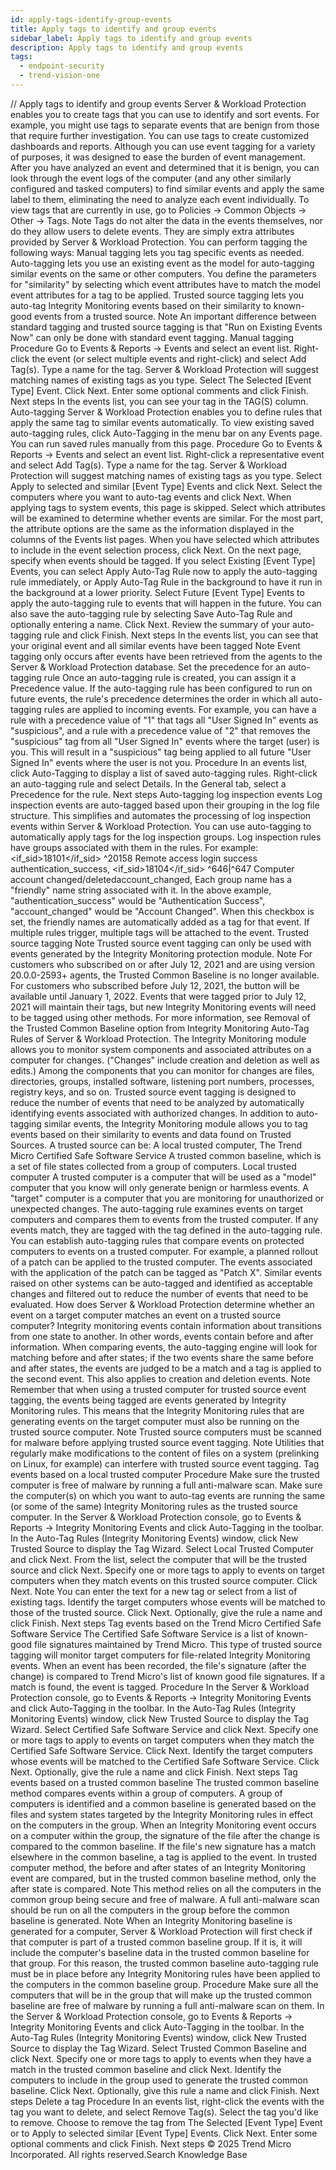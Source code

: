 ```yaml
---
id: apply-tags-identify-group-events
title: Apply tags to identify and group events
sidebar_label: Apply tags to identify and group events
description: Apply tags to identify and group events
tags:
  - endpoint-security
  - trend-vision-one
---
```


/*<![CDATA[*/ $('#title').html($('meta[name=map-description]').attr('content')); /*]]>*/ Apply tags to identify and group events Server & Workload Protection enables you to create tags that you can use to identify and sort events. For example, you might use tags to separate events that are benign from those that require further investigation. You can use tags to create customized dashboards and reports. Although you can use event tagging for a variety of purposes, it was designed to ease the burden of event management. After you have analyzed an event and determined that it is benign, you can look through the event logs of the computer (and any other similarly configured and tasked computers) to find similar events and apply the same label to them, eliminating the need to analyze each event individually. To view tags that are currently in use, go to Policies → Common Objects → Other → Tags. Note Tags do not alter the data in the events themselves, nor do they allow users to delete events. They are simply extra attributes provided by Server & Workload Protection. You can perform tagging the following ways: Manual tagging lets you tag specific events as needed. Auto-tagging lets you use an existing event as the model for auto-tagging similar events on the same or other computers. You define the parameters for "similarity" by selecting which event attributes have to match the model event attributes for a tag to be applied. Trusted source tagging lets you auto-tag Integrity Monitoring events based on their similarity to known-good events from a trusted source. Note An important difference between standard tagging and trusted source tagging is that "Run on Existing Events Now" can only be done with standard event tagging. Manual tagging Procedure Go to Events & Reports → Events and select an event list. Right-click the event (or select multiple events and right-click) and select Add Tag(s). Type a name for the tag. Server & Workload Protection will suggest matching names of existing tags as you type. Select The Selected [Event Type] Event. Click Next. Enter some optional comments and click Finish. Next steps In the events list, you can see your tag in the TAG(S) column. Auto-tagging Server & Workload Protection enables you to define rules that apply the same tag to similar events automatically. To view existing saved auto-tagging rules, click Auto-Tagging in the menu bar on any Events page. You can run saved rules manually from this page. Procedure Go to Events & Reports → Events and select an event list. Right-click a representative event and select Add Tag(s). Type a name for the tag. Server & Workload Protection will suggest matching names of existing tags as you type. Select Apply to selected and similar [Event Type] Events and click Next. Select the computers where you want to auto-tag events and click Next. When applying tags to system events, this page is skipped. Select which attributes will be examined to determine whether events are similar. For the most part, the attribute options are the same as the information displayed in the columns of the Events list pages. When you have selected which attributes to include in the event selection process, click Next. On the next page, specify when events should be tagged. If you select Existing [Event Type] Events, you can select Apply Auto-Tag Rule now to apply the auto-tagging rule immediately, or Apply Auto-Tag Rule in the background to have it run in the background at a lower priority. Select Future [Event Type] Events to apply the auto-tagging rule to events that will happen in the future. You can also save the auto-tagging rule by selecting Save Auto-Tag Rule and optionally entering a name. Click Next. Review the summary of your auto-tagging rule and click Finish. Next steps In the events list, you can see that your original event and all similar events have been tagged Note Event tagging only occurs after events have been retrieved from the agents to the Server & Workload Protection database. Set the precedence for an auto-tagging rule Once an auto-tagging rule is created, you can assign it a Precedence value. If the auto-tagging rule has been configured to run on future events, the rule's precedence determines the order in which all auto-tagging rules are applied to incoming events. For example, you can have a rule with a precedence value of "1" that tags all "User Signed In" events as "suspicious", and a rule with a precedence value of "2" that removes the "suspicious" tag from all "User Signed In" events where the target (user) is you. This will result in a "suspicious" tag being applied to all future "User Signed In" events where the user is not you. Procedure In an events list, click Auto-Tagging to display a list of saved auto-tagging rules. Right-click an auto-tagging rule and select Details. In the General tab, select a Precedence for the rule. Next steps Auto-tagging log inspection events Log inspection events are auto-tagged based upon their grouping in the log file structure. This simplifies and automates the processing of log inspection events within Server & Workload Protection. You can use auto-tagging to automatically apply tags for the log inspection groups. Log inspection rules have groups associated with them in the rules. For example: <rule id="18126" level="3"> <if_sid>18101</if_sid> <id>^20158</id> <description>Remote access login success</description> <group>authentication_success,</group> </rule> <rule id="18127" level="8"> <if_sid>18104</if_sid> <id>^646|^647</id> <description>Computer account changed/deleted</description><group>account_changed,</group> </rule> Each group name has a "friendly" name string associated with it. In the above example, "authentication_success" would be "Authentication Success", "account_changed" would be "Account Changed". When this checkbox is set, the friendly names are automatically added as a tag for that event. If multiple rules trigger, multiple tags will be attached to the event. Trusted source tagging Note Trusted source event tagging can only be used with events generated by the Integrity Monitoring protection module. Note For customers who subscribed on or after July 12, 2021 and are using version 20.0.0-2593+ agents, the Trusted Common Baseline is no longer available. For customers who subscribed before July 12, 2021, the button will be available until January 1, 2022. Events that were tagged prior to July 12, 2021 will maintain their tags, but new Integrity Monitoring events will need to be tagged using other methods. For more information, see Removal of the Trusted Common Baseline option from Integrity Monitoring Auto-Tag Rules of Server & Workload Protection. The Integrity Monitoring module allows you to monitor system components and associated attributes on a computer for changes. ("Changes" include creation and deletion as well as edits.) Among the components that you can monitor for changes are files, directories, groups, installed software, listening port numbers, processes, registry keys, and so on. Trusted source event tagging is designed to reduce the number of events that need to be analyzed by automatically identifying events associated with authorized changes. In addition to auto-tagging similar events, the Integrity Monitoring module allows you to tag events based on their similarity to events and data found on Trusted Sources. A trusted source can be: A local trusted computer, The Trend Micro Certified Safe Software Service A trusted common baseline, which is a set of file states collected from a group of computers. Local trusted computer A trusted computer is a computer that will be used as a "model" computer that you know will only generate benign or harmless events. A "target" computer is a computer that you are monitoring for unauthorized or unexpected changes. The auto-tagging rule examines events on target computers and compares them to events from the trusted computer. If any events match, they are tagged with the tag defined in the auto-tagging rule. You can establish auto-tagging rules that compare events on protected computers to events on a trusted computer. For example, a planned rollout of a patch can be applied to the trusted computer. The events associated with the application of the patch can be tagged as "Patch X". Similar events raised on other systems can be auto-tagged and identified as acceptable changes and filtered out to reduce the number of events that need to be evaluated. How does Server & Workload Protection determine whether an event on a target computer matches an event on a trusted source computer? Integrity monitoring events contain information about transitions from one state to another. In other words, events contain before and after information. When comparing events, the auto-tagging engine will look for matching before and after states; if the two events share the same before and after states, the events are judged to be a match and a tag is applied to the second event. This also applies to creation and deletion events. Note Remember that when using a trusted computer for trusted source event tagging, the events being tagged are events generated by Integrity Monitoring rules. This means that the Integrity Monitoring rules that are generating events on the target computer must also be running on the trusted source computer. Note Trusted source computers must be scanned for malware before applying trusted source event tagging. Note Utilities that regularly make modifications to the content of files on a system (prelinking on Linux, for example) can interfere with trusted source event tagging. Tag events based on a local trusted computer Procedure Make sure the trusted computer is free of malware by running a full anti-malware scan. Make sure the computer(s) on which you want to auto-tag events are running the same (or some of the same) Integrity Monitoring rules as the trusted source computer. In the Server & Workload Protection console, go to Events & Reports → Integrity Monitoring Events and click Auto-Tagging in the toolbar. In the Auto-Tag Rules (Integrity Monitoring Events) window, click New Trusted Source to display the Tag Wizard. Select Local Trusted Computer and click Next. From the list, select the computer that will be the trusted source and click Next. Specify one or more tags to apply to events on target computers when they match events on this trusted source computer. Click Next. Note You can enter the text for a new tag or select from a list of existing tags. Identify the target computers whose events will be matched to those of the trusted source. Click Next. Optionally, give the rule a name and click Finish. Next steps Tag events based on the Trend Micro Certified Safe Software Service The Certified Safe Software Service is a list of known-good file signatures maintained by Trend Micro. This type of trusted source tagging will monitor target computers for file-related Integrity Monitoring events. When an event has been recorded, the file's signature (after the change) is compared to Trend Micro's list of known good file signatures. If a match is found, the event is tagged. Procedure In the Server & Workload Protection console, go to Events & Reports → Integrity Monitoring Events and click Auto-Tagging in the toolbar. In the Auto-Tag Rules (Integrity Monitoring Events) window, click New Trusted Source to display the Tag Wizard. Select Certified Safe Software Service and click Next. Specify one or more tags to apply to events on target computers when they match the Certified Safe Software Service. Click Next. Identify the target computers whose events will be matched to the Certified Safe Software Service. Click Next. Optionally, give the rule a name and click Finish. Next steps Tag events based on a trusted common baseline The trusted common baseline method compares events within a group of computers. A group of computers is identified and a common baseline is generated based on the files and system states targeted by the Integrity Monitoring rules in effect on the computers in the group. When an Integrity Monitoring event occurs on a computer within the group, the signature of the file after the change is compared to the common baseline. If the file's new signature has a match elsewhere in the common baseline, a tag is applied to the event. In trusted computer method, the before and after states of an Integrity Monitoring event are compared, but in the trusted common baseline method, only the after state is compared. Note This method relies on all the computers in the common group being secure and free of malware. A full anti-malware scan should be run on all the computers in the group before the common baseline is generated. Note When an Integrity Monitoring baseline is generated for a computer, Server & Workload Protection will first check if that computer is part of a trusted common baseline group. If it is, it will include the computer's baseline data in the trusted common baseline for that group. For this reason, the trusted common baseline auto-tagging rule must be in place before any Integrity Monitoring rules have been applied to the computers in the common baseline group. Procedure Make sure all the computers that will be in the group that will make up the trusted common baseline are free of malware by running a full anti-malware scan on them. In the Server & Workload Protection console, go to Events & Reports → Integrity Monitoring Events and click Auto-Tagging in the toolbar. In the Auto-Tag Rules (Integrity Monitoring Events) window, click New Trusted Source to display the Tag Wizard. Select Trusted Common Baseline and click Next. Specify one or more tags to apply to events when they have a match in the trusted common baseline and click Next. Identify the computers to include in the group used to generate the trusted common baseline. Click Next. Optionally, give this rule a name and click Finish. Next steps Delete a tag Procedure In an events list, right-click the events with the tag you want to delete, and select Remove Tag(s). Select the tag you'd like to remove. Choose to remove the tag from The Selected [Event Type] Event or to Apply to selected similar [Event Type] Events. Click Next. Enter some optional comments and click Finish. Next steps © 2025 Trend Micro Incorporated. All rights reserved.Search Knowledge Base